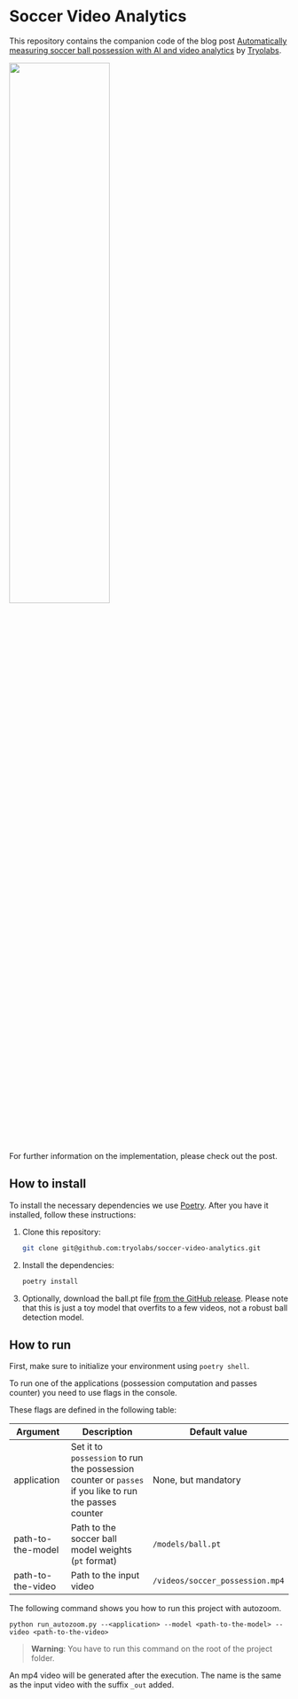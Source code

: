 # Soccer Video Analytics


This repository contains the companion code of the blog post [Automatically measuring soccer ball possession with AI and video analytics](https://tryolabs.com/blog/2022/10/17/measuring-soccer-ball-possession-ai-video-analytics) by [Tryolabs](https://tryolabs.com).

<a href="https://www.youtube.com/watch?v=CWnlGBVaRpQ" target="_blank">
<img src="https://user-images.githubusercontent.com/33181424/193869946-ad7e3973-a28e-4640-8494-bf899d5df3a7.png" width="60%" height="50%">
</a>

For further information on the implementation, please check out the post.

## How to install

To install the necessary dependencies we use [Poetry](https://python-poetry.org/docs). After you have it installed, follow these instructions:

1. Clone this repository:

   ```bash
   git clone git@github.com:tryolabs/soccer-video-analytics.git
   ```

2. Install the dependencies:

   ```bash
   poetry install
   ```

3. Optionally, download the ball.pt file [from the GitHub release](https://github.com/tryolabs/soccer-video-analytics/releases/tag/v0). Please note that this is just a toy model that overfits to a few videos, not a robust ball detection model.

## How to run

First, make sure to initialize your environment using `poetry shell`.

To run one of the applications (possession computation and passes counter) you need to use flags in the console.

These flags are defined in the following table:

| Argument | Description | Default value |
| ----------- | ----------- | ----------- |
| application | Set it to `possession` to run the possession counter or `passes` if you like to run the passes counter | None, but mandatory |
| path-to-the-model | Path to the soccer ball model weights (`pt` format) | `/models/ball.pt` |
| path-to-the-video | Path to the input video | `/videos/soccer_possession.mp4` |

The following command shows you how to run this project with autozoom.

```
python run_autozoom.py --<application> --model <path-to-the-model> --video <path-to-the-video>
```

>__Warning__: You have to run this command on the root of the project folder.


An mp4 video will be generated after the execution. The name is the same as the input video with the suffix `_out` added.
